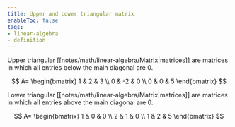 ```yaml
---
title: Upper and Lower triangular matrix
enableToc: false
tags: 
- linear-algebra
- definition
---
```

Upper triangular [[notes/math/linear-algebra/Matrix|matrices]] are matrices in which all entries below the main diagonal are $0$.

$$
A= \begin{bmatrix} 1 & 2 & 3 \\ 0 & -2 & 0 \\ 0 & 0 & 5 \end{bmatrix}
$$

Lower triangular [[notes/math/linear-algebra/Matrix|matrices]] are matrices in which all entries above the main diagonal are $0$.

$$
A= \begin{bmatrix} 1 & 0 & 0 \\ 2 & 1 & 0 \\ 1 & 2 & 5 \end{bmatrix}
$$
